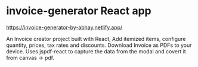 # invoice-generator React app
https://invoice-generator-by-abhay.netlify.app/

An Invoice creator project built with React,
Add itemized items, configure quantity, prices, tax rates and discounts. Download Invoice as PDFs to your device. Uses jspdf-react to capture the data from the modal and covert it from canvas -> pdf.
